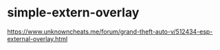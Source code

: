 # simple-extern-overlay

https://www.unknowncheats.me/forum/grand-theft-auto-v/512434-esp-external-overlay.html
